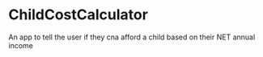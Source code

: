 # ChildCostCalculator
 An app to tell the user if they cna afford a child based on their NET annual income
